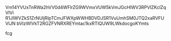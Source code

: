 Vm14YVUxTnRWa2hVV0d4WFlrZG9WVmxVUW5kVmJGcHlWV3RPVlZKclZqVlVi
R1JIWVZkS1ZrNUljRlpTCmJFWXpWWHBDVDJSR1VuUmhSM0JTQ2xaRVFUVlJN
bVIzWlVkT2RGZFVNRXREYmtac1kxRTlQUW9LWkdocgoKYmts

fcg